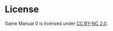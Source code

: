 # License

Game Manual 0 is licensed under [CC BY-NC 2.0](https://github.com/gamemanual0/gm0/blob/main/LICENSE).
